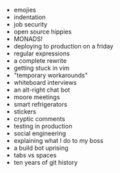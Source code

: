 
* emojies
* indentation
* job security
* open source hippies
* MONADS!
* deploying to production on a friday
* regular expressions
* a complete rewrite
* getting stuck in vim
* "temporary workarounds"
* whiteboard interviews
* an alt-right chat bot
* moore meetings
* smart refrigerators
* stickers
* cryptic comments
* testing in production
* social engineering
* explaining what I do to my boss
* a build bot uprising
* tabs vs spaces
* ten years of git history
